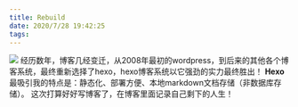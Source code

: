 ```yaml
---
title: Rebuild
date: 2020/7/28 19:42:25
tags:
---
```

![](https://img.liweng42.com/upload/image/202007/b045918485de5ec9e81e690358f89f5b.jpg)
经历数年，博客几经变迁，从2008年最初的wordpress，到后来的其他各个博客系统，最终重新选择了hexo，hexo博客系统以它强劲的实力最终胜出！
**Hexo**最吸引我的特点是：静态化、部署方便、本地markdown文档存储（非数据库存储）。
这次打算好好写博客了，在博客里面记录自己剩下的人生！
